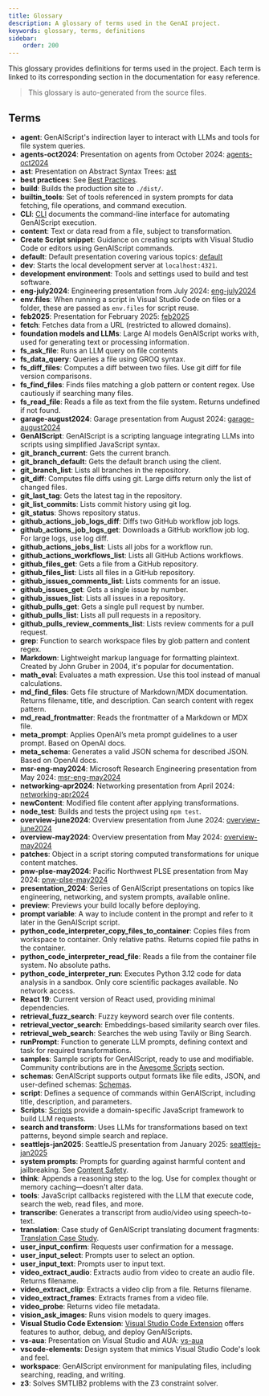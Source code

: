 ```yaml
---
title: Glossary
description: A glossary of terms used in the GenAI project.
keywords: glossary, terms, definitions
sidebar:
    order: 200
---
```


This glossary provides definitions for terms used in the project.
Each term is linked to its corresponding section in the documentation for easy reference.

> This glossary is auto-generated from the source files.

## Terms

- **agent**: GenAIScript's indirection layer to interact with LLMs and tools for file system queries.
- **agents-oct2024**: Presentation on agents from October 2024: [agents-oct2024](https://microsoft.github.io/genaiscript/slides/agents-oct2024/)
- **ast**: Presentation on Abstract Syntax Trees: [ast](https://microsoft.github.io/genaiscript/slides/ast/)
- **best practices**: See [Best Practices](/genaiscript/getting-started/best-practices).
- **build**: Builds the production site to `./dist/`.
- **builtin_tools**: Set of tools referenced in system prompts for data fetching, file operations, and command execution.
- **CLI**: [CLI](/genaiscript/reference/cli) documents the command-line interface for automating GenAIScript execution.
- **content**: Text or data read from a file, subject to transformation.
- **Create Script snippet**: Guidance on creating scripts with Visual Studio Code or editors using GenAIScript commands.
- **default**: Default presentation covering various topics: [default](https://microsoft.github.io/genaiscript/slides/default/)
- **dev**: Starts the local development server at `localhost:4321`.
- **development environment**: Tools and settings used to build and test software.
- **eng-july2024**: Engineering presentation from July 2024: [eng-july2024](https://microsoft.github.io/genaiscript/slides/eng-july2024/)
- **env.files**: When running a script in Visual Studio Code on files or a folder, these are passed as `env.files` for script reuse.
- **feb2025**: Presentation for February 2025: [feb2025](https://microsoft.github.io/genaiscript/slides/feb2025/)
- **fetch**: Fetches data from a URL (restricted to allowed domains).
- **foundation models and LLMs**: Large AI models GenAIScript works with, used for generating text or processing information.
- **fs_ask_file**: Runs an LLM query on file contents
- **fs_data_query**: Queries a file using GROQ syntax.
- **fs_diff_files**: Computes a diff between two files. Use git diff for file version comparisons.
- **fs_find_files**: Finds files matching a glob pattern or content regex. Use cautiously if searching many files.
- **fs_read_file**: Reads a file as text from the file system. Returns undefined if not found.
- **garage-august2024**: Garage presentation from August 2024: [garage-august2024](https://microsoft.github.io/genaiscript/slides/garage-august2024/)
- **GenAIScript**: GenAIScript is a scripting language integrating LLMs into scripts using simplified JavaScript syntax.
- **git_branch_current**: Gets the current branch.
- **git_branch_default**: Gets the default branch using the client.
- **git_branch_list**: Lists all branches in the repository.
- **git_diff**: Computes file diffs using git. Large diffs return only the list of changed files.
- **git_last_tag**: Gets the latest tag in the repository.
- **git_list_commits**: Lists commit history using git log.
- **git_status**: Shows repository status.
- **github_actions_job_logs_diff**: Diffs two GitHub workflow job logs.
- **github_actions_job_logs_get**: Downloads a GitHub workflow job log. For large logs, use log diff.
- **github_actions_jobs_list**: Lists all jobs for a workflow run.
- **github_actions_workflows_list**: Lists all GitHub Actions workflows.
- **github_files_get**: Gets a file from a GitHub repository.
- **github_files_list**: Lists all files in a GitHub repository.
- **github_issues_comments_list**: Lists comments for an issue.
- **github_issues_get**: Gets a single issue by number.
- **github_issues_list**: Lists all issues in a repository.
- **github_pulls_get**: Gets a single pull request by number.
- **github_pulls_list**: Lists all pull requests in a repository.
- **github_pulls_review_comments_list**: Lists review comments for a pull request.
- **grep**: Function to search workspace files by glob pattern and content regex.
- **Markdown**: Lightweight markup language for formatting plaintext. Created by John Gruber in 2004, it's popular for documentation.
- **math_eval**: Evaluates a math expression. Use this tool instead of manual calculations.
- **md_find_files**: Gets file structure of Markdown/MDX documentation. Returns filename, title, and description. Can search content with regex pattern.
- **md_read_frontmatter**: Reads the frontmatter of a Markdown or MDX file.
- **meta_prompt**: Applies OpenAI’s meta prompt guidelines to a user prompt. Based on OpenAI docs.
- **meta_schema**: Generates a valid JSON schema for described JSON. Based on OpenAI docs.
- **msr-eng-may2024**: Microsoft Research Engineering presentation from May 2024: [msr-eng-may2024](https://microsoft.github.io/genaiscript/slides/msr-eng-may2024/)
- **networking-apr2024**: Networking presentation from April 2024: [networking-apr2024](https://microsoft.github.io/genaiscript/slides/networking-apr2024/)
- **newContent**: Modified file content after applying transformations.
- **node_test**: Builds and tests the project using `npm test`.
- **overview-june2024**: Overview presentation from June 2024: [overview-june2024](https://microsoft.github.io/genaiscript/slides/overview-june2024/)
- **overview-may2024**: Overview presentation from May 2024: [overview-may2024](https://microsoft.github.io/genaiscript/slides/overview-may2024/)
- **patches**: Object in a script storing computed transformations for unique content matches.
- **pnw-plse-may2024**: Pacific Northwest PLSE presentation from May 2024: [pnw-plse-may2024](https://microsoft.github.io/genaiscript/slides/pnw-plse-may2024/)
- **presentation_2024**: Series of GenAIScript presentations on topics like engineering, networking, and system prompts, available online.
- **preview**: Previews your build locally before deploying.
- **prompt variable**: A way to include content in the prompt and refer to it later in the GenAIScript script.
- **python_code_interpreter_copy_files_to_container**: Copies files from workspace to container. Only relative paths. Returns copied file paths in the container.
- **python_code_interpreter_read_file**: Reads a file from the container file system. No absolute paths.
- **python_code_interpreter_run**: Executes Python 3.12 code for data analysis in a sandbox. Only core scientific packages available. No network access.
- **React 19**: Current version of React used, providing minimal dependencies.
- **retrieval_fuzz_search**: Fuzzy keyword search over file contents.
- **retrieval_vector_search**: Embeddings-based similarity search over files.
- **retrieval_web_search**: Searches the web using Tavily or Bing Search.
- **runPrompt**: Function to generate LLM prompts, defining context and task for required transformations.
- **samples**: Sample scripts for GenAIScript, ready to use and modifiable. Community contributions are in the [Awesome Scripts](/genaiscript/samples/awesome) section.
- **schemas**: GenAIScript supports output formats like file edits, JSON, and user-defined schemas: [Schemas](/genaiscript/reference/scripts/schemas).
- **script**: Defines a sequence of commands within GenAIScript, including title, description, and parameters.
- **Scripts**: [Scripts](/genaiscript/reference/scripts) provide a domain-specific JavaScript framework to build LLM requests.
- **search and transform**: Uses LLMs for transformations based on text patterns, beyond simple search and replace.
- **seattlejs-jan2025**: SeattleJS presentation from January 2025: [seattlejs-jan2025](https://microsoft.github.io/genaiscript/slides/seattlejs-jan2025/)
- **system prompts**: Prompts for guarding against harmful content and jailbreaking. See [Content Safety](/genaiscript/reference/scripts/content-safety).
- **think**: Appends a reasoning step to the log. Use for complex thought or memory caching—doesn't alter data.
- **tools**: JavaScript callbacks registered with the LLM that execute code, search the web, read files, and more.
- **transcribe**: Generates a transcript from audio/video using speech-to-text.
- **translation**: Case study of GenAIScript translating document fragments: [Translation Case Study](/genaiscript/case-studies/documentation-translations).
- **user_input_confirm**: Requests user confirmation for a message.
- **user_input_select**: Prompts user to select an option.
- **user_input_text**: Prompts user to input text.
- **video_extract_audio**: Extracts audio from video to create an audio file. Returns filename.
- **video_extract_clip**: Extracts a video clip from a file. Returns filename.
- **video_extract_frames**: Extracts frames from a video file.
- **video_probe**: Returns video file metadata.
- **vision_ask_images**: Runs vision models to query images.
- **Visual Studio Code Extension**: [Visual Studio Code Extension](/genaiscript/reference/vscode) offers features to author, debug, and deploy GenAIScripts.
- **vs-aua**: Presentation on Visual Studio and AUA: [vs-aua](https://microsoft.github.io/genaiscript/slides/vs-aua/)
- **vscode-elements**: Design system that mimics Visual Studio Code's look and feel.
- **workspace**: GenAIScript environment for manipulating files, including searching, reading, and writing.
- **z3**: Solves SMTLIB2 problems with the Z3 constraint solver.
